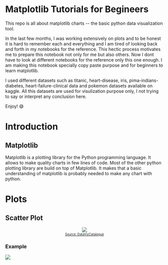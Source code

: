 # Matplotlib Tutorials for Begineers

This repo is all about matplotlib charts -- the basic python data visualization tool.

In the last few months, I was working extensively on plots and to be honest it is hard to remember each and everything and I am tired of looking back and forth in my notebooks for the reference. This hectic process motivates me to prepare this notebook not only for me but also others. Now I dont have to look at different notebooks for the reference only this one enough. I am making this notebook specially copy paste purpose and for beginners to learn matplotlib.

I used different datasets such as titanic, heart-disease, iris, pima-indians-diabetes, heart-failure-clinical data and pokemon datasets available on kaggle. All this datasets are used for visulization purpose only, I not trying to say or interpret any conclusion here.

Enjoy! 😄

# Introduction

## Matplotlib
Matplotlib is a plotting library for the Python programming language. It allows to make quality charts in few lines of code. Most of the other python plotting library are build on top of Matplotlib. It makes that a basic understanding of matplotlib is probably needed to make any chart with python.

# Plots

## Scatter Plot
<center>
<img src='https://datavizcatalogue.com/methods/images/anatomy/scatterplot.png'>
</center>
<font size=1><center> <a href='https://datavizcatalogue.com/methods/images/anatomy/scatterplot.png'> Source: DataVizCatalogue</a> </center></font>

### Example
[![](https://github.com/themlphdstudent/matplotlib-tutorials/blob/master/figures/Scatter_Plot.png)](https://github.com/themlphdstudent/matplotlib-tutorials/blob/master/scripts/scatter_plot.py)
